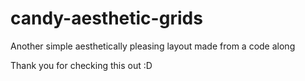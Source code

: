 # candy-aesthetic-grids
Another simple aesthetically pleasing layout made from a code along

Thank you for checking this out :D
